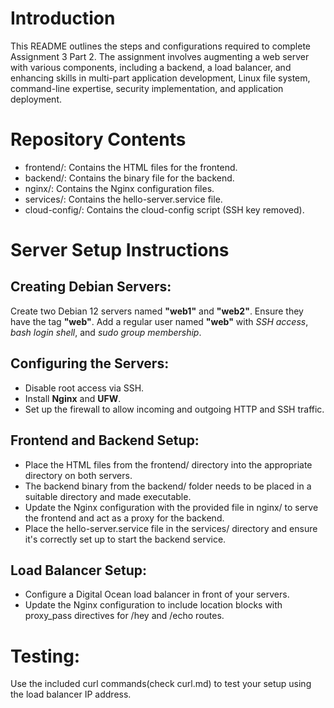 # Introduction
This README outlines the steps and configurations required to complete Assignment 3 Part 2. The assignment involves augmenting a web server with various components, including a backend, a load balancer, and enhancing skills in multi-part application development, Linux file system, command-line expertise, security implementation, and application deployment.

# Repository Contents
- frontend/: Contains the HTML files for the frontend.
- backend/: Contains the binary file for the backend.
- nginx/: Contains the Nginx configuration files.
- services/: Contains the hello-server.service file.
- cloud-config/: Contains the cloud-config script (SSH key removed).

# Server Setup Instructions

## Creating Debian Servers:

Create two Debian 12 servers named **"web1"** and **"web2"**.
Ensure they have the tag **"web"**.
Add a regular user named **"web"** with *SSH access*, *bash login shell*, and *sudo group membership*.

## Configuring the Servers:

- Disable root access via SSH.
- Install **Nginx** and **UFW**.
- Set up the firewall to allow incoming and outgoing HTTP and SSH traffic.

## Frontend and Backend Setup:

- Place the HTML files from the frontend/ directory into the appropriate directory on both servers.
- The backend binary from the backend/ folder needs to be placed in a suitable directory and made executable.
- Update the Nginx configuration with the provided file in nginx/ to serve the frontend and act as a proxy for the backend.
- Place the hello-server.service file in the services/ directory and ensure it's correctly set up to start the backend service.

## Load Balancer Setup:

- Configure a Digital Ocean load balancer in front of your servers.
- Update the Nginx configuration to include location blocks with proxy_pass directives for /hey and /echo routes.

# Testing:

Use the included curl commands(check curl.md) to test your setup using the load balancer IP address.
